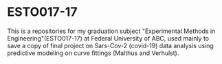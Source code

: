 # ESTO017-17
This is a repositories for my graduation subject "Experimental Methods in Engineering"(ESTO017-17) at Federal University of ABC, used mainly to save a copy of final project on Sars-Cov-2 (covid-19) data analysis using predictive modeling on curve fittings (Malthus and Verhulst).
